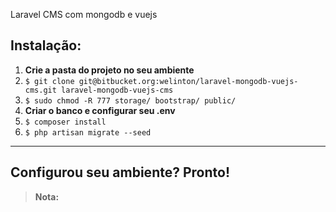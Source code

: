 Laravel CMS com mongodb e vuejs

## Instalação:
1. **Crie a pasta do projeto no seu ambiente**
2. `$ git clone git@bitbucket.org:welinton/laravel-mongodb-vuejs-cms.git laravel-mongodb-vuejs-cms`
3. `$ sudo chmod -R 777 storage/ bootstrap/ public/`
4. **Criar o banco e configurar seu .env**
5. `$ composer install`
6. `$ php artisan migrate --seed`

----------
## Configurou seu ambiente? Pronto!

> **Nota:**

